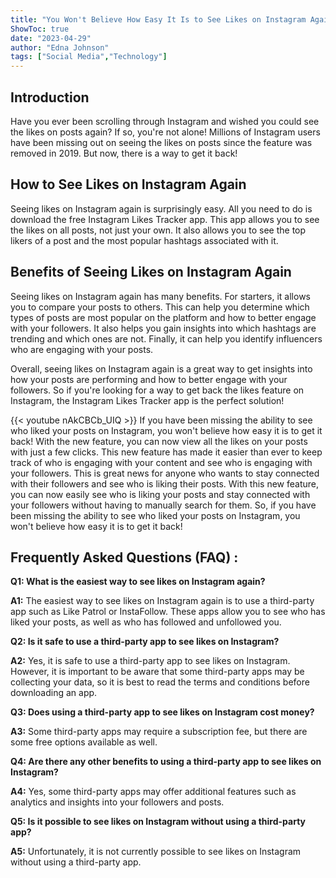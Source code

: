 ```yaml
---
title: "You Won't Believe How Easy It Is to See Likes on Instagram Again!"
ShowToc: true 
date: "2023-04-29"
author: "Edna Johnson" 
tags: ["Social Media","Technology"]
---
```

## Introduction

Have you ever been scrolling through Instagram and wished you could see the likes on posts again? If so, you're not alone! Millions of Instagram users have been missing out on seeing the likes on posts since the feature was removed in 2019. But now, there is a way to get it back! 

## How to See Likes on Instagram Again

Seeing likes on Instagram again is surprisingly easy. All you need to do is download the free Instagram Likes Tracker app. This app allows you to see the likes on all posts, not just your own. It also allows you to see the top likers of a post and the most popular hashtags associated with it.

## Benefits of Seeing Likes on Instagram Again

Seeing likes on Instagram again has many benefits. For starters, it allows you to compare your posts to others. This can help you determine which types of posts are most popular on the platform and how to better engage with your followers. It also helps you gain insights into which hashtags are trending and which ones are not. Finally, it can help you identify influencers who are engaging with your posts. 

Overall, seeing likes on Instagram again is a great way to get insights into how your posts are performing and how to better engage with your followers. So if you're looking for a way to get back the likes feature on Instagram, the Instagram Likes Tracker app is the perfect solution!

{{< youtube nAkCBCb_UIQ >}} 
If you have been missing the ability to see who liked your posts on Instagram, you won't believe how easy it is to get it back! With the new feature, you can now view all the likes on your posts with just a few clicks. This new feature has made it easier than ever to keep track of who is engaging with your content and see who is engaging with your followers. This is great news for anyone who wants to stay connected with their followers and see who is liking their posts. With this new feature, you can now easily see who is liking your posts and stay connected with your followers without having to manually search for them. So, if you have been missing the ability to see who liked your posts on Instagram, you won't believe how easy it is to get it back!

## Frequently Asked Questions (FAQ) :
**Q1: What is the easiest way to see likes on Instagram again?**

**A1:** The easiest way to see likes on Instagram again is to use a third-party app such as Like Patrol or InstaFollow. These apps allow you to see who has liked your posts, as well as who has followed and unfollowed you.

**Q2: Is it safe to use a third-party app to see likes on Instagram?**

**A2:** Yes, it is safe to use a third-party app to see likes on Instagram. However, it is important to be aware that some third-party apps may be collecting your data, so it is best to read the terms and conditions before downloading an app.

**Q3: Does using a third-party app to see likes on Instagram cost money?**

**A3:** Some third-party apps may require a subscription fee, but there are some free options available as well.

**Q4: Are there any other benefits to using a third-party app to see likes on Instagram?**

**A4:** Yes, some third-party apps may offer additional features such as analytics and insights into your followers and posts.

**Q5: Is it possible to see likes on Instagram without using a third-party app?**

**A5:** Unfortunately, it is not currently possible to see likes on Instagram without using a third-party app.




